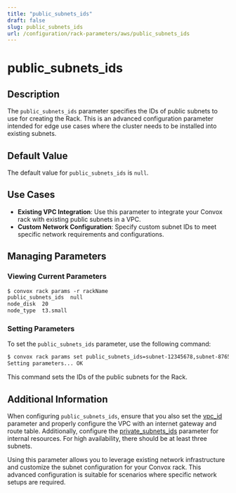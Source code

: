 ```yaml
---
title: "public_subnets_ids"
draft: false
slug: public_subnets_ids
url: /configuration/rack-parameters/aws/public_subnets_ids
---
```


# public_subnets_ids

## Description
The `public_subnets_ids` parameter specifies the IDs of public subnets to use for creating the Rack. This is an advanced configuration parameter intended for edge use cases where the cluster needs to be installed into existing subnets.

## Default Value
The default value for `public_subnets_ids` is `null`.

## Use Cases
- **Existing VPC Integration**: Use this parameter to integrate your Convox rack with existing public subnets in a VPC.
- **Custom Network Configuration**: Specify custom subnet IDs to meet specific network requirements and configurations.

## Managing Parameters

### Viewing Current Parameters
```html
$ convox rack params -r rackName
public_subnets_ids  null
node_disk  20
node_type  t3.small
```

### Setting Parameters
To set the `public_subnets_ids` parameter, use the following command:
```html
$ convox rack params set public_subnets_ids=subnet-12345678,subnet-87654321,subnet-11223344 -r rackName
Setting parameters... OK
```
This command sets the IDs of the public subnets for the Rack.

## Additional Information
When configuring `public_subnets_ids`, ensure that you also set the [vpc_id](/configuration/rack-parameters/aws/vpc_id) parameter and properly configure the VPC with an internet gateway and route table. Additionally, configure the [private_subnets_ids](/configuration/rack-parameters/aws/private_subnets_ids) parameter for internal resources. For high availability, there should be at least three subnets.

Using this parameter allows you to leverage existing network infrastructure and customize the subnet configuration for your Convox rack. This advanced configuration is suitable for scenarios where specific network setups are required.